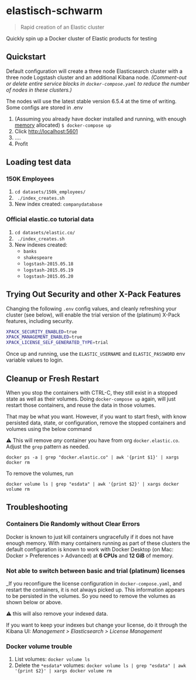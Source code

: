 # elastisch-schwarm

> Rapid creation of an Elastic cluster


Quickly spin up a Docker cluster of Elastic products for testing

## Quickstart

Default configuration will create a three node Elasticsearch cluster with a three node Logstash cluster and an additional Kibana node. _(Comment-out or delete entire service blocks in `docker-compose.yaml` to reduce the number of nodes in these clusters.)_


The nodes will use the latest stable version 6.5.4 at the time of writing.
Some configs are stored in .env

1. (Assuming you already have docker installed and running, with enough [memory](#containers-die-randomly-without-clear-errors) allocated)
```$ docker-compose up```
2. Click [http://localhost:5601](http://localhost:5601)
3. ....
4. Profit

## Loading test data

### 150K Employees
1. ```cd datasets/150k_employees/```
2. ``` ./index_creates.sh```
3. New index created: `companydatabase`

### Official elastic.co tutorial data
1. ```cd datasets/elastic.co/```
2. ``` ./index_creates.sh```
3. New indexes created:
    - `banks`
    - `shakespeare`
    - `logstash-2015.05.18`
    - `logstash-2015.05.19`
    - `logstash-2015.05.20`

## Trying Out Security and other X-Pack Features
Changing the following `.env` config values, and cleanly refreshing your cluster (see below), will enable the trial version of the (platinum) X-Pack features, including security.

```bash
XPACK_SECURITY_ENABLED=true
XPACK_MANAGEMENT_ENABLED=true
XPACK_LICENSE_SELF_GENERATED_TYPE=trial
```

Once up and running, use the `ELASTIC_USERNAME` and `ELASTIC_PASSWORD` env variable values to login.

## Cleanup or Fresh Restart
When you stop the containers with CTRL-C, they still exist in a stopped state as well as their volumes. Doing `docker-compose up` again, will just restart those containers, and reuse the data in those volumes. 

That may be what you want. However, if you want to start fresh, with know persisted data, state, or configuration, remove the stopped containers and volumes using the below command

:warning: This will remove _any_ container you have from org `docker.elastic.co`. Adjust the `grep` pattern as needed.

```docker ps -a | grep "docker.elastic.co" | awk '{print $1}' | xargs docker rm```

To remove the volumes, run

```docker volume ls | grep "esdata" | awk '{print $2}' | xargs docker volume rm```

## Troubleshooting

### Containers Die Randomly without Clear Errors
Docker is known to just kill containers ungracefully if it does not have enough memory. With many containers running as part of these clusters the default configuration is known to work with Docker Desktop (on Mac: Docker > Preferences > Advanced) at **6 CPUs** and **12 GiB** of memory.

### Not able to switch between basic and trial (platinum) licenses
_If you reconfigure the license configuration in `docker-compose.yaml`, and restart the containers, it is not always picked up. This information appears to be persisted in the volumes. So you need to remove the volumes as shown below or above.

:warning: this will also remove your indexed data.

If you want to keep your indexes but change your license, do it through the Kibana UI: _Management > Elasticsearch > License Management_

### Docker volume trouble
1. List volumes: ```docker volume ls```
2. Delete the `*esdata*` volumes: ```docker volume ls | grep "esdata" | awk '{print $2}' | xargs docker volume rm```
